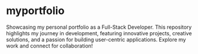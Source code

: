# myportfolio
Showcasing my personal portfolio as a Full-Stack Developer. This repository highlights my journey in development, featuring innovative projects, creative solutions, and a passion for building user-centric applications. Explore my work and connect for collaboration!
